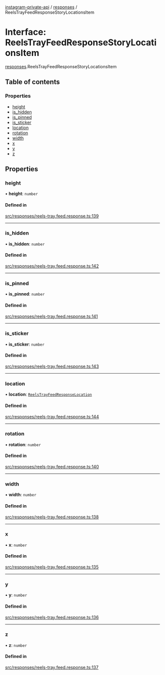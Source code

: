 [instagram-private-api](../../README.md) / [responses](../../modules/responses.md) / ReelsTrayFeedResponseStoryLocationsItem

# Interface: ReelsTrayFeedResponseStoryLocationsItem

[responses](../../modules/responses.md).ReelsTrayFeedResponseStoryLocationsItem

## Table of contents

### Properties

- [height](ReelsTrayFeedResponseStoryLocationsItem.md#height)
- [is\_hidden](ReelsTrayFeedResponseStoryLocationsItem.md#is_hidden)
- [is\_pinned](ReelsTrayFeedResponseStoryLocationsItem.md#is_pinned)
- [is\_sticker](ReelsTrayFeedResponseStoryLocationsItem.md#is_sticker)
- [location](ReelsTrayFeedResponseStoryLocationsItem.md#location)
- [rotation](ReelsTrayFeedResponseStoryLocationsItem.md#rotation)
- [width](ReelsTrayFeedResponseStoryLocationsItem.md#width)
- [x](ReelsTrayFeedResponseStoryLocationsItem.md#x)
- [y](ReelsTrayFeedResponseStoryLocationsItem.md#y)
- [z](ReelsTrayFeedResponseStoryLocationsItem.md#z)

## Properties

### height

• **height**: `number`

#### Defined in

[src/responses/reels-tray.feed.response.ts:139](https://github.com/Nerixyz/instagram-private-api/blob/b3351b9/src/responses/reels-tray.feed.response.ts#L139)

___

### is\_hidden

• **is\_hidden**: `number`

#### Defined in

[src/responses/reels-tray.feed.response.ts:142](https://github.com/Nerixyz/instagram-private-api/blob/b3351b9/src/responses/reels-tray.feed.response.ts#L142)

___

### is\_pinned

• **is\_pinned**: `number`

#### Defined in

[src/responses/reels-tray.feed.response.ts:141](https://github.com/Nerixyz/instagram-private-api/blob/b3351b9/src/responses/reels-tray.feed.response.ts#L141)

___

### is\_sticker

• **is\_sticker**: `number`

#### Defined in

[src/responses/reels-tray.feed.response.ts:143](https://github.com/Nerixyz/instagram-private-api/blob/b3351b9/src/responses/reels-tray.feed.response.ts#L143)

___

### location

• **location**: [`ReelsTrayFeedResponseLocation`](ReelsTrayFeedResponseLocation.md)

#### Defined in

[src/responses/reels-tray.feed.response.ts:144](https://github.com/Nerixyz/instagram-private-api/blob/b3351b9/src/responses/reels-tray.feed.response.ts#L144)

___

### rotation

• **rotation**: `number`

#### Defined in

[src/responses/reels-tray.feed.response.ts:140](https://github.com/Nerixyz/instagram-private-api/blob/b3351b9/src/responses/reels-tray.feed.response.ts#L140)

___

### width

• **width**: `number`

#### Defined in

[src/responses/reels-tray.feed.response.ts:138](https://github.com/Nerixyz/instagram-private-api/blob/b3351b9/src/responses/reels-tray.feed.response.ts#L138)

___

### x

• **x**: `number`

#### Defined in

[src/responses/reels-tray.feed.response.ts:135](https://github.com/Nerixyz/instagram-private-api/blob/b3351b9/src/responses/reels-tray.feed.response.ts#L135)

___

### y

• **y**: `number`

#### Defined in

[src/responses/reels-tray.feed.response.ts:136](https://github.com/Nerixyz/instagram-private-api/blob/b3351b9/src/responses/reels-tray.feed.response.ts#L136)

___

### z

• **z**: `number`

#### Defined in

[src/responses/reels-tray.feed.response.ts:137](https://github.com/Nerixyz/instagram-private-api/blob/b3351b9/src/responses/reels-tray.feed.response.ts#L137)
